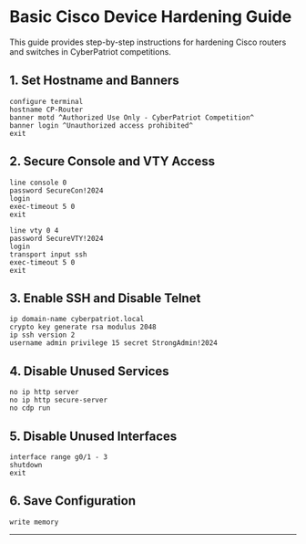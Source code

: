 # Basic Cisco Device Hardening Guide

This guide provides step-by-step instructions for hardening Cisco routers and switches in CyberPatriot competitions.

## 1. Set Hostname and Banners

```plaintext
configure terminal
hostname CP-Router
banner motd ^Authorized Use Only - CyberPatriot Competition^
banner login ^Unauthorized access prohibited^
exit
```

## 2. Secure Console and VTY Access

```plaintext
line console 0
password SecureCon!2024
login
exec-timeout 5 0
exit

line vty 0 4
password SecureVTY!2024
login
transport input ssh
exec-timeout 5 0
exit
```

## 3. Enable SSH and Disable Telnet

```plaintext
ip domain-name cyberpatriot.local
crypto key generate rsa modulus 2048
ip ssh version 2
username admin privilege 15 secret StrongAdmin!2024
```

## 4. Disable Unused Services

```plaintext
no ip http server
no ip http secure-server
no cdp run
```

## 5. Disable Unused Interfaces

```plaintext
interface range g0/1 - 3
shutdown
exit
```

## 6. Save Configuration

```plaintext
write memory
```

---
